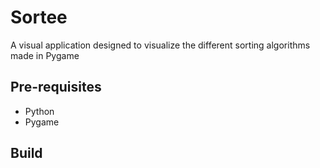 # Sortee
A visual application designed to visualize the different sorting algorithms made in Pygame

## Pre-requisites
- Python
- Pygame

## Build

